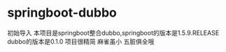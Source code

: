 # springboot-dubbo
初始导入
本项目是springboot整合dubbo,springboot的版本是1.5.9.RELEASE   dubbo的版本是0.1.0   项目很精简  麻雀虽小  五脏俱全哦
